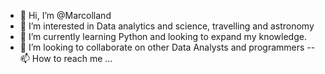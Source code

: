 - 👋 Hi, I’m @Marcolland
- 👀 I’m interested in Data analytics and science, travelling and astronomy
- 🌱 I’m currently learning Python and looking to expand my knowledge. 
- 💞️ I’m looking to collaborate on other Data Analysts and programmers
-- 📫 How to reach me ...

<!---
Marcolland/Marcolland is a ✨ special ✨ repository because its `README.md` (this file) appears on your GitHub profile.
You can click the Preview link to take a look at your changes.
--->

